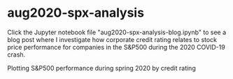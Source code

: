# aug2020-spx-analysis

Click the Jupyter notebook file "aug2020-spx-analysis-blog.ipynb" to see a blog post where I investigate how corporate credit rating relates to stock price performance for companies in the S&amp;P500 during the 2020 COVID-19 crash.  

Plotting S&amp;P500 performance during spring 2020 by credit rating
